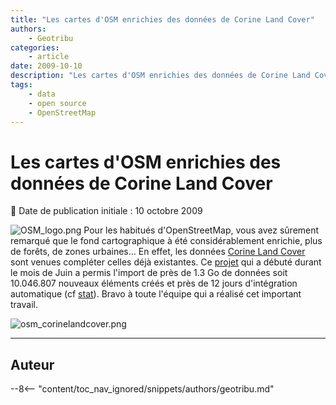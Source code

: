```yaml
---
title: "Les cartes d'OSM enrichies des données de Corine Land Cover"
authors:
    - Geotribu
categories:
    - article
date: 2009-10-10
description: "Les cartes d'OSM enrichies des données de Corine Land Cover"
tags:
    - data
    - open source
    - OpenStreetMap
---
```


# Les cartes d'OSM enrichies des données de Corine Land Cover

:calendar: Date de publication initiale : 10 octobre 2009

![OSM_logo.png](https://cdn.geotribu.fr/img/logos-icones/OpenStreetMap/Openstreetmap.png) Pour les habitués d'OpenStreetMap, vous avez sûrement remarqué que le fond cartographique à été considérablement enrichie, plus de forêts, de zones urbaines... En effet, les données [Corine Land Cover](http://www.ifen.fr/index.php?id=88) sont venues compléter celles déjà existantes. Ce [projet](https://wiki.openstreetmap.org/wiki/WikiProject_France/Corine_Land_Cover/#Import_CLCF06) qui a débuté durant le mois de Juin a permis l'import de près de 1.3 Go de données soit 10.046.807 nouveaux éléments créés et près de 12 jours d'intégration automatique (cf [stat](http://osmose.openstreetmap.fr/map/cgi-bin/clc.py)). Bravo à toute l'équipe qui a réalisé cet important travail.

![osm_corinelandcover.png](https://cdn.geotribu.fr/img/OSM/osm_corinelandcover.png)

----

## Auteur

--8<-- "content/toc_nav_ignored/snippets/authors/geotribu.md"
